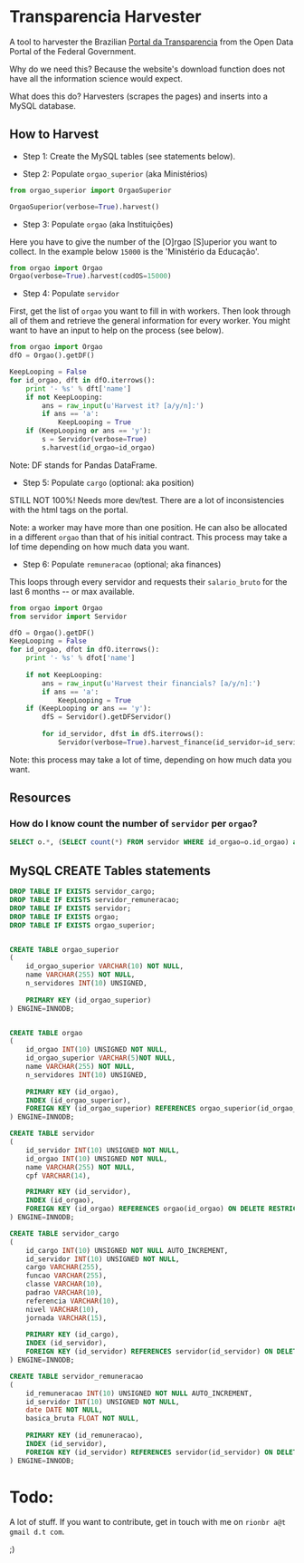 Transparencia Harvester
=======================

A tool to harvester the Brazilian [Portal da Transparencia](http://www.portaldatransparencia.gov.br/) from the Open Data Portal of the Federal Government.

Why do we need this?
Because the website's download function does not have all the information science would expect.

What does this do?
Harvesters (scrapes the pages) and inserts into a MySQL database.


How to Harvest
--------------

- Step 1: Create the MySQL tables (see statements below).

- Step 2: Populate `orgao_superior` (aka Ministérios)

```python
from orgao_superior import OrgaoSuperior

OrgaoSuperior(verbose=True).harvest()
```

- Step 3: Populate `orgao` (aka Instituições)

Here you have to give the number of the [O]rgao [S]uperior you want to collect.
In the example below `15000` is the 'Ministério da Educação'.

```python
from orgao import Orgao
Orgao(verbose=True).harvest(codOS=15000)
```

- Step 4: Populate `servidor`

First, get the list of `orgao` you want to fill in with workers.
Then look through all of them and retrieve the general information for every worker.
You might want to have an input to help on the process (see below).

```python
from orgao import Orgao
dfO = Orgao().getDF()

KeepLooping = False
for id_orgao, dft in dfO.iterrows():
	print '- %s' % dft['name']
	if not KeepLooping:
		ans = raw_input(u'Harvest it? [a/y/n]:')
		if ans == 'a':
			KeepLooping = True
	if (KeepLooping or ans == 'y'):
		s = Servidor(verbose=True)
		s.harvest(id_orgao=id_orgao)
```
Note: DF stands for Pandas DataFrame.

- Step 5: Populate `cargo` (optional: aka position)

STILL NOT 100%! Needs more dev/test. There are a lot of inconsistencies with the html tags on the portal.

Note: a worker may have more than one position.
He can also be allocated in a different `orgao` than that of his initial contract.
This process may take a lof time depending on how much data you want.


- Step 6: Populate `remuneracao` (optional; aka finances)

This loops through every servidor and requests their `salario_bruto` for the last 6 months -- or max available.

```python
from orgao import Orgao
from servidor import Servidor

dfO = Orgao().getDF()
KeepLooping = False
for id_orgao, dfot in dfO.iterrows():
	print '- %s' % dfot['name']
	
	if not KeepLooping:
		ans = raw_input(u'Harvest their financials? [a/y/n]:')
		if ans == 'a':
			KeepLooping = True
	if (KeepLooping or ans == 'y'):
		dfS = Servidor().getDFServidor()
		
		for id_servidor, dfst in dfS.iterrows():
			Servidor(verbose=True).harvest_finance(id_servidor=id_servidor)
```

Note: this process may take a lot of time, depending on how much data you want.


Resources
----------

### How do I know count the number of `servidor` per `orgao`?

```sql
SELECT o.*, (SELECT count(*) FROM servidor WHERE id_orgao=o.id_orgao) as count FROM orgao o;
``` 

MySQL CREATE Tables statements
--------------------------------

```sql
DROP TABLE IF EXISTS servidor_cargo;
DROP TABLE IF EXISTS servidor_remuneracao;
DROP TABLE IF EXISTS servidor;
DROP TABLE IF EXISTS orgao;
DROP TABLE IF EXISTS orgao_superior;


CREATE TABLE orgao_superior
(
	id_orgao_superior VARCHAR(10) NOT NULL,
	name VARCHAR(255) NOT NULL,
	n_servidores INT(10) UNSIGNED,
	
	PRIMARY KEY (id_orgao_superior)
) ENGINE=INNODB;


CREATE TABLE orgao
(
	id_orgao INT(10) UNSIGNED NOT NULL,
	id_orgao_superior VARCHAR(5)NOT NULL,
	name VARCHAR(255) NOT NULL,
	n_servidores INT(10) UNSIGNED,
	
	PRIMARY KEY (id_orgao),
	INDEX (id_orgao_superior),
	FOREIGN KEY (id_orgao_superior) REFERENCES orgao_superior(id_orgao_superior) ON DELETE RESTRICT ON UPDATE CASCADE 
) ENGINE=INNODB;

CREATE TABLE servidor
(
	id_servidor INT(10) UNSIGNED NOT NULL,
	id_orgao INT(10) UNSIGNED NOT NULL,
	name VARCHAR(255) NOT NULL,
	cpf VARCHAR(14),

	PRIMARY KEY (id_servidor),
	INDEX (id_orgao),
	FOREIGN KEY (id_orgao) REFERENCES orgao(id_orgao) ON DELETE RESTRICT ON UPDATE CASCADE 
) ENGINE=INNODB;

CREATE TABLE servidor_cargo
(
	id_cargo INT(10) UNSIGNED NOT NULL AUTO_INCREMENT,
	id_servidor INT(10) UNSIGNED NOT NULL,
	cargo VARCHAR(255),
	funcao VARCHAR(255),
	classe VARCHAR(10),
	padrao VARCHAR(10),
	referencia VARCHAR(10),
	nivel VARCHAR(10),
	jornada VARCHAR(15),
	
	PRIMARY KEY (id_cargo),
	INDEX (id_servidor),
	FOREIGN KEY (id_servidor) REFERENCES servidor(id_servidor) ON DELETE RESTRICT ON UPDATE CASCADE
) ENGINE=INNODB;

CREATE TABLE servidor_remuneracao
(
	id_remuneracao INT(10) UNSIGNED NOT NULL AUTO_INCREMENT,
	id_servidor INT(10) UNSIGNED NOT NULL,
	date DATE NOT NULL,
	basica_bruta FLOAT NOT NULL,
	
	PRIMARY KEY (id_remuneracao),
	INDEX (id_servidor),
	FOREIGN KEY (id_servidor) REFERENCES servidor(id_servidor) ON DELETE RESTRICT ON UPDATE CASCADE
) ENGINE=INNODB;
```

Todo:
=======

A lot of stuff. If you want to contribute, get in touch with me on `rionbr a@t gmail d.t com`.

;)